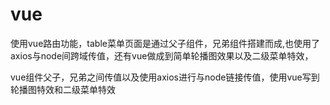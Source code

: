 # vue
使用vue路由功能，table菜单页面是通过父子组件，兄弟组件搭建而成,也使用了axios与node间跨域传值，还有vue做成到简单轮播图效果以及二级菜单特效，

vue组件父子，兄弟之间传值以及使用axios进行与node链接传值，使用vue写到轮播图特效和二级菜单特效
